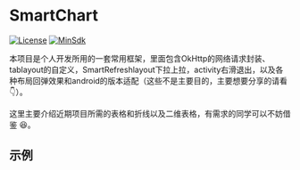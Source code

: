 # SmartChart

[![License](https://img.shields.io/badge/License%20-Apache%202-337ab7.svg)](https://www.apache.org/licenses/LICENSE-2.0)
[![MinSdk](https://img.shields.io/badge/%20MinSdk%20-%2012%2B%20-f0ad4e.svg?style=flat)](https://android-arsenal.com/api?level=14)

本项目是个人开发所用的一套常用框架，里面包含OkHttp的网络请求封装、tablayout的自定义，SmartRefreshlayout下拉上拉，activity右滑退出，以及各种布局回弹效果和android的版本适配（这些不是主要目的，主要想要分享的请看👇）。

这里主要介绍近期项目所需的表格和折线以及二维表格，有需求的同学可以不妨借鉴 😆。

## 示例






